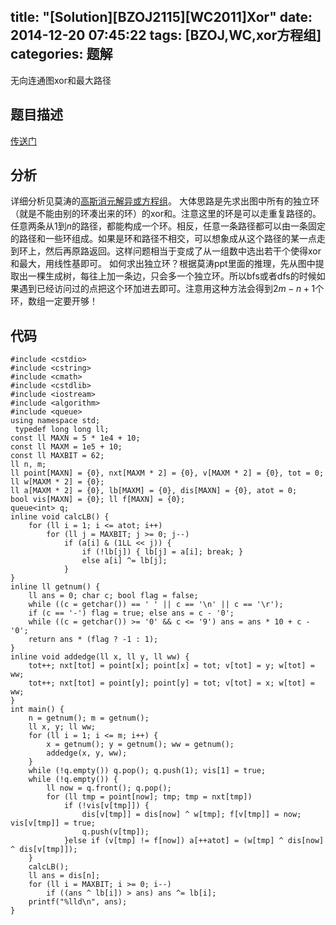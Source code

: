 title: "[Solution][BZOJ2115][WC2011]Xor"
date: 2014-12-20 07:45:22
tags: [BZOJ,WC,xor方程组]
categories: 题解
---
无向连通图xor和最大路径
<!--more-->
## 题目描述
[传送门](http://www.lydsy.com/JudgeOnline/problem.php?id=2115)

## 分析
详细分析见莫涛的[高斯消元解异或方程组](http://wenku.baidu.com/link?url=GEdOCrRk1KcIOvLdiVES8GhfbVOjnnIJkYbpLQyiSpm9BtxKjfLyV4-NXXPi8DRE3FS4jejTHDqy3n8uXTqy-UNSBxsCnWJn78gS10Zzl2e)。
大体思路是先求出图中所有的独立环（就是不能由别的环凑出来的环）的xor和。注意这里的环是可以走重复路径的。任意两条从$1$到$n$的路径，都能构成一个环。相反，任意一条路径都可以由一条固定的路径和一些环组成。如果是环和路径不相交，可以想象成从这个路径的某一点走到环上，然后再原路返回。这样问题相当于变成了从一组数中选出若干个使得xor和最大，用线性基即可。
如何求出独立环？根据莫涛ppt里面的推理，先从图中提取出一棵生成树，每往上加一条边，只会多一个独立环。所以bfs或者dfs的时候如果遇到已经访问过的点把这个环加进去即可。注意用这种方法会得到$2m-n+1$个环，数组一定要开够！

## 代码
```
#include <cstdio>
#include <cstring>
#include <cmath>
#include <cstdlib>
#include <iostream>
#include <algorithm>
#include <queue>
using namespace std;
 typedef long long ll;
const ll MAXN = 5 * 1e4 + 10;
const ll MAXM = 1e5 + 10;
const ll MAXBIT = 62;
ll n, m;
ll point[MAXN] = {0}, nxt[MAXM * 2] = {0}, v[MAXM * 2] = {0}, tot = 0;
ll w[MAXM * 2] = {0};
ll a[MAXM * 2] = {0}, lb[MAXM] = {0}, dis[MAXN] = {0}, atot = 0;
bool vis[MAXN] = {0}; ll f[MAXN] = {0};
queue<int> q;
inline void calcLB() {
    for (ll i = 1; i <= atot; i++)
        for (ll j = MAXBIT; j >= 0; j--)
            if (a[i] & (1LL << j)) {
                if (!lb[j]) { lb[j] = a[i]; break; }
                else a[i] ^= lb[j];
            }
} 
inline ll getnum() {
    ll ans = 0; char c; bool flag = false;
    while ((c = getchar()) == ' ' || c == '\n' || c == '\r');
    if (c == '-') flag = true; else ans = c - '0';
    while ((c = getchar()) >= '0' && c <= '9') ans = ans * 10 + c - '0';
    return ans * (flag ? -1 : 1);
} 
inline void addedge(ll x, ll y, ll ww) {
    tot++; nxt[tot] = point[x]; point[x] = tot; v[tot] = y; w[tot] = ww;
    tot++; nxt[tot] = point[y]; point[y] = tot; v[tot] = x; w[tot] = ww;
}
int main() {
    n = getnum(); m = getnum();
    ll x, y; ll ww;
    for (ll i = 1; i <= m; i++) {
        x = getnum(); y = getnum(); ww = getnum();
        addedge(x, y, ww);
    }
    while (!q.empty()) q.pop(); q.push(1); vis[1] = true;
    while (!q.empty()) {
        ll now = q.front(); q.pop();
        for (ll tmp = point[now]; tmp; tmp = nxt[tmp])
            if (!vis[v[tmp]]) {
                dis[v[tmp]] = dis[now] ^ w[tmp]; f[v[tmp]] = now; vis[v[tmp]] = true;
                q.push(v[tmp]);
            }else if (v[tmp] != f[now]) a[++atot] = (w[tmp] ^ dis[now] ^ dis[v[tmp]]);
    }
    calcLB();
    ll ans = dis[n];
    for (ll i = MAXBIT; i >= 0; i--)
        if ((ans ^ lb[i]) > ans) ans ^= lb[i];
    printf("%lld\n", ans);   
}
```